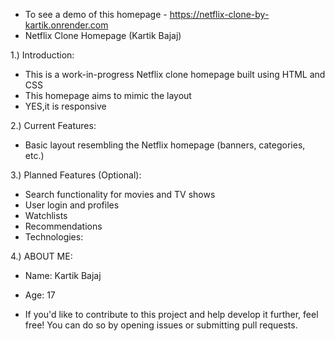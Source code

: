 - To see a demo of this homepage - https://netflix-clone-by-kartik.onrender.com
- Netflix Clone Homepage (Kartik Bajaj)


1.) Introduction:

- This is a work-in-progress Netflix clone homepage built using HTML and CSS
- This homepage aims to mimic the layout
- YES,it is responsive


2.) Current Features:
- Basic layout resembling the Netflix homepage (banners, categories, etc.)



3.) Planned Features (Optional):

- Search functionality for movies and TV shows
- User login and profiles
- Watchlists
- Recommendations
- Technologies:

4.) ABOUT ME:

- Name: Kartik Bajaj
- Age: 17

- If you'd like to contribute to this project and help develop it further, feel free! You can do so by opening issues or submitting pull requests.
